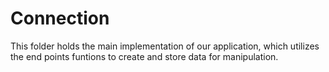 # Connection

This folder holds the main implementation of our application, which utilizes the end points funtions to create and store data for manipulation.